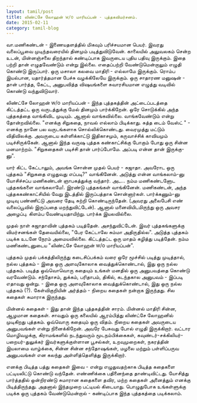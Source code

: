 ```yaml
---
layout: tamil/post
title: லிண்ட்சே லோஹன் w/o மாரியப்பன் - புத்தகவிமர்சனம்.
date: 2015-02-11
category: tamil-blog
---
```


வா.மணிகண்டன் - இணையதளத்தில் மிகவும் பரிச்சயமான பெயர். இவரது வலைப்பூவை முடிந்தவரையில் தினமும் படித்துவிடுவேன். காலையில் அலுவலகம் சென்ற உடன், மின்னஞ்சலை திறந்தால் கண்டிப்பாக இவருடைய புதிய பதிவு இருக்கும். இதை பற்றி தான் எழுதவேண்டும் என்று இல்லை. எதைப்பற்றி வேண்டுமென்றாலும் எழுதி கொண்டு இருப்பார். ஒரு மசாலா கலவை மாதிரி - எல்லாமே இருக்கும். ரொம்ப இயல்பான, யதார்த்தமான பேச்சு வழக்கிலேயே இருக்கும். ஒரு சாதாரண மனுஷன் - தான் பார்த்த, கேட்ட, அனுபவித்த விஷயங்களை சுவாரசியமான எழுத்து வடிவில் கொண்டு வந்துவிடுவார்.

லிண்ட்சே லோஹன் w/o மாரியப்பன் - இந்த புத்தகத்தின் அட்டைப்படத்தை கிட்டத்தட்ட ஒரு வருடத்துக்கு மேல் தினமும் பார்க்கிறேன். ஒரே சொடுக்கில் அந்த புத்தகத்தை வாங்கிவிட முடியும். ஆனால் வாங்கவில்லை. வாங்கவேண்டும் என்று தோன்றவில்லை. "எனக்கு சிறுகதை, நாவல் எல்லாம் பிடிக்காது. சுத்த டைம் வேஸ்ட் " - எனக்கு நானே பல வருடங்களாக சொல்லிக்கொண்டது. வைரமுத்து மட்டும் விதிவிலக்கு. அவருடைய கள்ளிக்காட்டு இதிகாசமும், கருவாச்சிக் காவியமும் படிச்சிருக்கேன். ஆனால் இந்த  வருஷ புத்தக கண்காட்சிக்கு போகும் போது ஒரு சின்ன மனமாற்றம். "சிறுகதைகள் படிச்சி தான் பார்ப்போமே. அப்படி என்ன தான் இருக்கு-னு".

யார் கிட்ட கேட்டாலும், அவங்க சொன்ன முதல் பெயர் - சுஜாதா. அவரோட ஒரு புத்தகம் "சிறுகதை எழுதுவது எப்படி?" வாங்கினேன். அடுத்து என்ன வாங்கலாம்-னு யோசிச்சப்ப மணிகண்டன் ஞாபகத்துக்கு வந்தார். அட... நம்ம மணிகண்டனோட புத்தகங்களை வாங்கலாமே!. இரண்டு புத்தகங்கள் வாங்கினேன். மணிகண்டன், அந்த புத்தககண்காட்சியில் வேறு இடத்தில் இருப்பத்தாக சொன்னார்கள். பார்க்கணும்-னு முடிவு பண்ணிட்டு அவரை தேடி சுற்றி கொண்டிருந்தேன். (அவரது அலைபேசி எண் வலைப்பூவில் இருப்பதை மறந்துவிட்டேன்). ஆனால் மனைவியிடமிருந்து ஒரு அவசர அழைப்பு. கிளம்ப வேண்டியதாயிற்று. பார்க்க இயலவில்லை.

முதல் நாள் சுஜாதாவின் புத்தகம் படித்தேன். அசந்துவிட்டேன். இவர் புத்தகங்களுக்கு விமர்சனங்கள் தேவையில்லை, "பேர கேட்டாலே சும்மா அதிருதில்ல". அடுத்த புத்தகம் படிக்க உடனே நேரம் அமையவில்லை. கிட்டத்தட்ட ஒரு மாதம் கழித்து படித்தேன். நம்ம மணிகண்டனுடைய "லிண்ட்சே லோஹன் w/o மாரியப்பன்".

புத்தகம் முதல் பக்கத்திலிருந்து கடைசிப்பக்கம் வரை ஒரே மூச்சில் படித்து முடித்தால், நல்ல புத்தகம் - இதை ஒரு அளவுகோலாக வைத்துக்கொண்டால், இது ஒரு நல்ல புத்தகம். படித்த ஒவ்வொவொரு கதையும் உங்கள் மனதில் ஒரு அனுபவத்தை கொண்டு வரவேண்டும். சந்தோசம், துக்கம், பரிதாபம், திகில், கடந்தகால அனுபவம் - இப்படி எதாவது ஒன்று. - இதை ஒரு அளவுகோலாக வைத்துக்கொண்டால், இது ஒரு நல்ல புத்தகம் (?). கேள்விகுறியின் அர்த்தம் - நிறைய கதைகள் நன்றாக இருந்தது. சில கதைகள் சுமாராக இருந்தது.

மின்னல் கதைகள் - இது தான் இந்த புத்தகத்தின் சாரம். மின்னல் மாதிரி சின்ன, ஆழமான கதைகள். சாவதும் ஒரு கலையில் ஆரம்பித்து லிண்ட்சே லோஹனில் முடிகிறது புத்தகம். ஓவ்வொரு கதையும் ஒரு விதம். நிறைய கதைகள் அவருடைய அனுபவங்கள் என்று நினைக்கிறேன். அவரே பேசுவது போல் எழுதி இருக்கிறார். வட்டார மொழிவழக்கு, கிராமங்களில் நடந்துவரும் மூடநம்பிக்கைகள், கவுண்டர்-சக்கிலியர்-பறையர்-துலுக்கர்  இவர்களுக்குள்ளான பூசல்கள், உறவுமுறைகள், நகரத்தின் இயலாமை வாழ்க்கை, சின்ன சின்ன சந்தோஷங்கள், மழலை மற்றும் பள்ளிப்பருவ அனுபவங்கள் என கலந்து அள்ளித்தெளித்து இருக்கிறார்.

எனக்கு பிடித்த பத்து கதைகள் இவை - என்று எழுதுவதற்காக பிடித்த கதைகளை பட்டியலிட்டு கொண்டு வந்தேன். எண்ணிக்கை பதினைந்தை தாண்டிவிட்டது. யோசித்து பார்த்ததில் ஒன்றிரண்டு சுமாரான கதைகளை தவிர, மற்ற கதைகள் அனைத்தும் எனக்கு பிடித்திருந்தது. அதனால் இந்தமுறை பட்டியல் கிடையாது. பொழுதுபோக உங்கள்ளுக்கு படிக்க ஒரு புத்தகம் வேண்டுமென்றால் - கண்டிப்பாக இந்த புத்தகத்தை படிக்கலாம்.
